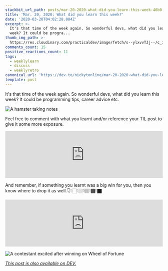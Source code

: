 ```yaml
---
stackbit_url_path: posts/mar-20-2020-what-did-you-learn-this-week-46b0
title: 'Mar. 20, 2020: What did you learn this week?'
date: '2020-03-20T04:02:28.084Z'
excerpt: >-
  It's that time of the week again. So wonderful devs, what did you learn this
  week? It could be progra...
thumb_img_path: >-
  https://res.cloudinary.com/practicaldev/image/fetch/s--ylxvvTJj--/c_imagga_scale,f_auto,fl_progressive,h_420,q_auto,w_1000/https://dev-to-uploads.s3.amazonaws.com/i/y49n3y00hvwuv3b0xhng.png
comments_count: 15
positive_reactions_count: 11
tags:
  - weeklylearn
  - discuss
  - weeklyretro
canonical_url: 'https://dev.to/nickytonline/mar-20-2020-what-did-you-learn-this-week-46b0'
template: post
---
```

It's that time of the week again. So wonderful devs, what did you learn this week? It could be programming tips, career advice etc.

![A hamster taking notes](https://media.giphy.com/media/tHufwMDTUi20E/giphy.gif)

Feel free to comment with what you learnt and/or reference your TIL post to give it some more exposure.


<iframe class="liquidTag" src="https://dev.to/embed/tag?args=todayilearned" style="border: 0; width: 100%;"></iframe>


And remember, if something you learnt was a big win for you, then you know where to drop it as well.👇👇🏻👇🏼👇🏽👇🏾👇🏿


<iframe class="liquidTag" src="https://dev.to/embed/link?args=https%3A%2F%2Fdev.to%2Fjess%2Fwhat-was-your-win-this-week-4dld" style="border: 0; width: 100%;"></iframe>


![A contestant excited after winning on Wheel of Fortune](https://media.giphy.com/media/3ohhwtf6F4tpnQ2HpS/giphy.gif)

*[This post is also available on DEV.](https://dev.to/nickytonline/mar-20-2020-what-did-you-learn-this-week-46b0)*


<script>
const parent = document.getElementsByTagName('head')[0];
const script = document.createElement('script');
script.type = 'text/javascript';
script.src = 'https://cdnjs.cloudflare.com/ajax/libs/iframe-resizer/4.1.1/iframeResizer.min.js';
script.charset = 'utf-8';
script.onload = function() {
    window.iFrameResize({}, '.liquidTag');
};
parent.appendChild(script);
</script>    
